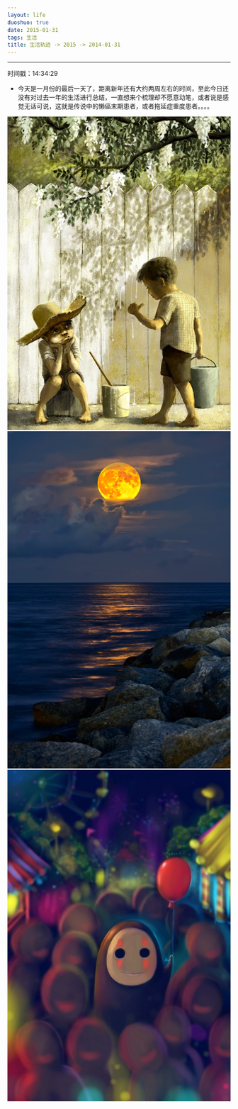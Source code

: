 ```yaml
---
layout: life
duoshuo: true
date: 2015-01-31
tags: 生活
title: 生活轨迹 -> 2015 -> 2014-01-31
---
```


*******

时间戳：14:34:29

* 今天是一月份的最后一天了，距离新年还有大约两周左右的时间，至此今日还没有对过去一年的生活进行总结，一直想来个梳理却不愿意动笔，或者说是感觉无话可说，这就是传说中的懒癌末期患者，或者拖延症重度患者。。。。

![你好](/life/2015/2015res/2015-01-31.jpg)
![陌生人](/life/2015/2015res/2015-01-3102.png)
![我为你祝福](/life/2015/2015res/205-01-3103.jpg)

